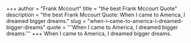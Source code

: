 +++
author = "Frank Mccourt"
title = "the best Frank Mccourt Quote"
description = "the best Frank Mccourt Quote: When I came to America, I dreamed bigger dreams."
slug = "when-i-came-to-america-i-dreamed-bigger-dreams"
quote = '''When I came to America, I dreamed bigger dreams.'''
+++
When I came to America, I dreamed bigger dreams.
